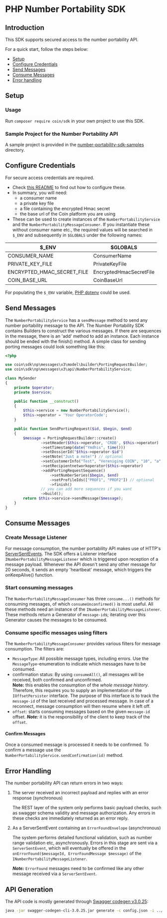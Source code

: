 # PHP Number Portability SDK

## Introduction

This SDK supports secured access to the number portability API.

For a quick start, follow the steps below:
* [Setup](#setup)
* [Configure Credentials](#configure-credentials)
* [Send Messages](#send-messages)
* [Consume Messages](#consume-messages)
* [Error handling](#error-handling)


## Setup

### Usage

Run `composer require coin/sdk` in your own project to use this SDK.

### Sample Project for the Number Portability API

A sample project is provided in the [number-portability-sdk-samples](https://gitlab.com/verenigingcoin-public/coin-sdk-php/tree/master/number-portability-sdk-samples) directory.

## Configure Credentials

For secure access credentials are required.
- Check [this README](https://gitlab.com/verenigingcoin-public/consumer-configuration/-/blob/master/README.md) to find out how to configure these.
- In summary, you will need:
    - a consumer name
    - a private key file
    - a file containing the encrypted Hmac secret
    - the base url of the Coin platform you are using
- These can be used to create instances of the `NumberPortabilityService` and the `NumberPortabilityMessageConsumer`.
If you instantiate these without consumer name etc., the required values will be searched in `$_ENV` and subsequently in `$GLOBALS`
under the following names:

| $_ENV                      | $GLOBALS                |
|----------------------------|-------------------------|
| CONSUMER_NAME              | ConsumerName            |
| PRIVATE_KEY_FILE           | PrivateKeyFile          |
| ENCRYPTED_HMAC_SECRET_FILE | EncryptedHmacSecretFile |
| COIN_BASE_URL              | CoinBaseUrl             |

For populating the `$_ENV` variable, [PHP dotenv](https://github.com/vlucas/phpdotenv) could be used.

## Send Messages

The `NumberPortabilityService` has a `sendMessage` method to send any number portability message to the API.
The Number Portability SDK contains Builders to construct the various messages. If there are sequences in the message,
there is an 'add' method to add an instance. Each instance should be ended with the finish() method.
A simple class for sending porting messages could look something like this:

```php
<?php

use coin\sdk\np\messages\v3\model\builder\PortingRequestBuilder;
use coin\sdk\np\messages\v3\api\NumberPortabilityService;

class MySender
{
    private $operator;
    private $service;

    public function __construct()
    {
        $this->service = new NumberPortabilityService();
        $this->operator = 'Your OperatorCode';
    }

    public function SendPortingRequest($id, $begin, $end)
    {
        $message = PortingRequestBuilder::create()
                ->setHeader($this->operator, 'CRDB', $this->operator)
                ->setTimestamp(date("Ymdhis", time()))
                ->setDossierId("$this->operator-$id")
                ->setNote("Just a note!") // optional
                ->setCustomerInfo("Test", "Vereniging COIN", "10", "a", "1111AA", "123456") // optional
                ->setRecipientnetworkoperator($this->operator)
                ->addPortingRequestSequence()
                    ->setNumberSeries($begin, $end)
                    ->setProfileIds(["PROF1", "PROF2"]) // optional
                    ->finish()
                // you can add more sequences if you want
                ->build();
        return $this->service->sendMessage($message);
    }
}
```

## Consume Messages

### Create Message Listener

For message consumption, the number portability API makes use of HTTP's [ServerSentEvents](https://en.wikipedia.org/wiki/Server-sent_events).
The SDK offers a Listener interface `INumberPortabilityMessageListener` which is triggered upon reception of a message payload.
Whenever the API doesn't send any other message for 20 seconds, it sends an empty 'heartbeat' message, which triggers the onKeepAlive() function.

### Start consuming messages

The `NumberPortabilityMessageConsumer` has three `consume...()` methods for consuming messages, of which `consumeUnconfirmed()` is most useful.
All these methods need an instance of the `INumberPortabilityMessageListener`. These methods return a Generator of `message-id`s; iterating over this
Generator causes the messages to be consumed.

### Consume specific messages using filters

The `NumberPortabilityMessageConsumer` provides various filters for message consumption. The filters are:
- `MessageType`: All possible message types, including errors. Use the `MessageType`-enumeration to indicate which messages have to be consumed.
- confirmation status: By using `consumeAll()`, all messages will be received, both confirmed and unconfirmed.   
    **Note:** this enables the consumption of the *whole message history*.
    Therefore, this requires you to supply an implementation of the `IOffsetPersister` interface.
    The purpose of this interface is to track the `message-id` of the last received and processed message.
    In case of a reconnect, message consumption will then resume where it left off.
- `offset`: starts consuming messages based on the given `message-id` offset. ***Note:*** it is the responsibility of the client to keep track of the `offset`.

#### Confirm Messages

Once a consumed message is processed it needs to be confirmed.
To confirm a message use the `NumberPortabilityService.sendConfirmation(id)` method.

## Error Handling

The number portability API can return errors in two ways:

1. The server received an incorrect payload and replies with an error response (synchronous)

    The REST layer of the system only performs basic payload checks, such as swagger schema validity and message authorization.
    Any errors in these checks are immediately returned as an error reply.

2. As a ServerSentEvent containing an `ErrorFoundEnvelope` (asynchronous)

    The system performs detailed functional validation, such as number range validation etc, asynchronously. Errors in this stage are sent via a `ServerSentEvent`, 
    which will eventually be offered in the `onErrorFound($messageId, ErrorFoundMessage $message)` of the `INumberPortabilityMessageListener`.

    ***Note:*** `ErrorFound` messages need to be confirmed like any other message received via a `ServerSentEvent`. 

## API Generation

The API code is mostly generated through [Swagger codegen v3.0.25](https://repo1.maven.org/maven2/io/swagger/codegen/v3/swagger-codegen-cli/3.0.25/swagger-codegen-cli-3.0.25.jar):

```bash
java -jar swagger-codegen-cli-3.0.25.jar generate -c config.json -i ../swagger/number-portability-v3.json -l php
```
